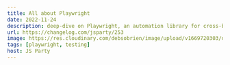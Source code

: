 ```yaml
---
title: All about Playwright
date: 2022-11-24
description: deep-dive on Playwright, an automation library for cross-browser end-to-end testing. Along the way, we learn Playwright’s unique value proposition, cool features like auto-waiting & the trace viewer, how it compares to Cypress & a lot more.
url: https://changelog.com/jsparty/253
image: https://res.cloudinary.com/debsobrien/image/upload/v1669720303/debbie.codes/podcasts/js-party-medium_mqjlms.webp
tags: [playwright, testing]
host: JS Party
---
```

